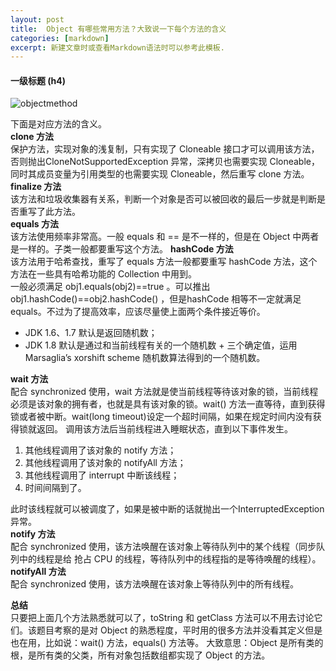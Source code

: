 ```yaml
---
layout: post
title:  Object 有哪些常用方法？大致说一下每个方法的含义
categories: [markdown]
excerpt: 新建文章时或查看Markdown语法时可以参考此模板.
---
```

#### 一级标题 (h4)
![objectmethod](/book/images/2022/03/objectmethod.png)

下面是对应方法的含义。  
**clone 方法**  
保护方法，实现对象的浅复制，只有实现了 Cloneable 接口才可以调用该方法，否则抛出CloneNotSupportedException 异常，深拷贝也需要实现 Cloneable，同时其成员变量为引用类型的也需要实现 Cloneable，然后重写 clone 方法。  
**finalize 方法**  
该方法和垃圾收集器有关系，判断一个对象是否可以被回收的最后一步就是判断是否重写了此方法。  
**equals 方法**  
该方法使用频率非常高。一般 equals 和 == 是不一样的，但是在 Object 中两者是一样的。子类一般都要重写这个方法。
**hashCode 方法**  
该方法用于哈希查找，重写了 equals 方法一般都要重写 hashCode 方法，这个方法在一些具有哈希功能的 Collection 中用到。  
一般必须满足 obj1.equals(obj2)==true 。可以推出obj1.hashCode()==obj2.hashCode() ，但是hashCode 相等不一定就满足 equals。不过为了提高效率，应该尽量使上面两个条件接近等价。
- JDK 1.6、1.7 默认是返回随机数；
- JDK 1.8 默认是通过和当前线程有关的一个随机数 + 三个确定值，运用 Marsaglia’s xorshift
scheme 随机数算法得到的一个随机数。  

**wait 方法**  
配合 synchronized 使用，wait 方法就是使当前线程等待该对象的锁，当前线程必须是该对象的拥有者，也就是具有该对象的锁。wait() 方法一直等待，直到获得锁或者被中断。wait(long timeout)设定一个超时间隔，如果在规定时间内没有获得锁就返回。
调用该方法后当前线程进入睡眠状态，直到以下事件发生。
1. 其他线程调用了该对象的 notify 方法；
2. 其他线程调用了该对象的 notifyAll 方法；
3. 其他线程调用了 interrupt 中断该线程；
4. 时间间隔到了。  

此时该线程就可以被调度了，如果是被中断的话就抛出一个InterruptedException 异常。  
**notify 方法**  
配合 synchronized 使用，该方法唤醒在该对象上等待队列中的某个线程（同步队列中的线程是给
抢占 CPU 的线程，等待队列中的线程指的是等待唤醒的线程）。  
**notifyAll 方法**  
配合 synchronized 使用，该方法唤醒在该对象上等待队列中的所有线程。  

**总结**  
只要把上面几个方法熟悉就可以了，toString 和 getClass 方法可以不用去讨论它们。该题目考察的是对 Object 的熟悉程度，平时用的很多方法并没看其定义但是也在用，比如说：wait() 方法，equals() 方法等。
大致意思：Object 是所有类的根，是所有类的父类，所有对象包括数组都实现了 Object 的方法。
